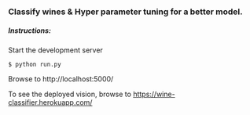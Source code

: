 ### Classify wines & Hyper parameter tuning for a better model.

##### Instructions:
Start the development server
```
$ python run.py
```
Browse to http://localhost:5000/

To see the deployed vision, browse to https://wine-classifier.herokuapp.com/